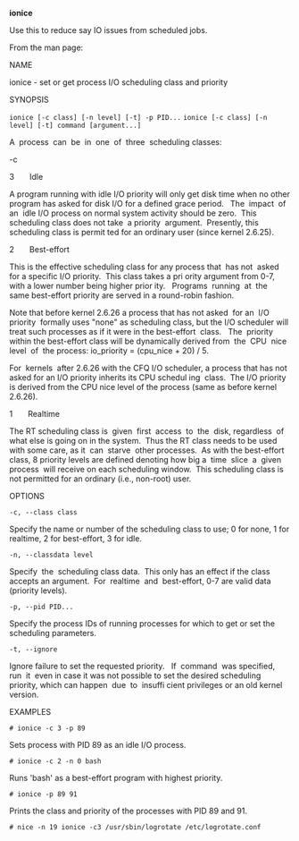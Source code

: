 <strong>ionice</strong>

Use this to reduce say IO issues from scheduled jobs.

From the man page:

NAME

ionice - set or get process I/O scheduling class and priority

SYNOPSIS

`ionice [-c class] [-n level] [-t] -p PID...`
`ionice [-c class] [-n level] [-t] command [argument...]`


A  process  can  be  in  one  of  three  scheduling classes:

-c

3       Idle

A program running with idle I/O priority will only get disk time
when no other program has asked for disk I/O for a defined grace
period.   The  impact  of  an  idle I/O process on normal system
activity should be zero.  This scheduling class does not take  a
priority  argument.  Presently, this scheduling class is permit
ted for an ordinary user (since kernel 2.6.25).

2       Best-effort

This is the effective scheduling class for any process that  has
not  asked for a specific I/O priority.  This class takes a pri
ority argument from 0-7, with a lower number being higher prior
ity.   Programs  running  at  the  same best-effort priority are
served in a round-robin fashion.


Note that before kernel 2.6.26 a process that has not asked  for
an  I/O  priority  formally uses "none" as scheduling class, but
the I/O scheduler will treat such processes as if it were in the
best-effort  class.   The  priority within the best-effort class
will be dynamically derived from  the  CPU  nice  level  of  the
process: io_priority = (cpu_nice + 20) / 5.

For  kernels  after 2.6.26 with the CFQ I/O scheduler, a process
that has not asked for an I/O priority inherits its CPU schedul
ing  class.  The I/O priority is derived from the CPU nice level
of the process (same as before kernel 2.6.26).

1       Realtime

The RT scheduling class is  given  first  access  to  the  disk,
regardless  of what else is going on in the system.  Thus the RT
class needs to be used with some care, as it  can  starve  other
processes.  As with the best-effort class, 8 priority levels are
defined denoting how big a  time  slice  a  given  process  will
receive on each scheduling window.  This scheduling class is not
permitted for an ordinary (i.e., non-root) user.


OPTIONS

`-c, --class class`

Specify the name or number of the scheduling class to use; 0 for
none, 1 for realtime, 2 for best-effort, 3 for idle.


`-n, --classdata level`

Specify  the  scheduling class data.  This only has an effect if
the class accepts an argument.  For  realtime  and  best-effort,
0-7 are valid data (priority levels).


`-p, --pid PID...`

Specify the process IDs of running processes for which to get or
set the scheduling parameters.


`-t, --ignore`

Ignore failure to set the requested priority.   If  command  was
specified,  run  it  even in case it was not possible to set the
desired scheduling priority, which can happen  due  to  insuffi
cient privileges or an old kernel version.


EXAMPLES


`# ionice -c 3 -p 89`

Sets process with PID 89 as an idle I/O process.

`# ionice -c 2 -n 0 bash`

Runs 'bash' as a best-effort program with highest priority.

`# ionice -p 89 91`

Prints the class and priority of the processes with PID 89 and 91.

`# nice -n 19 ionice -c3 /usr/sbin/logrotate /etc/logrotate.conf`
